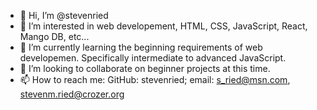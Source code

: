 - 👋 Hi, I’m @stevenried
- 👀 I’m interested in web developement, HTML, CSS, JavaScript, React, Mango DB, etc...
- 🌱 I’m currently learning the beginning requirements of web developemen. Specifically intermediate to advanced JavaScript.
- 💞️ I’m looking to collaborate on beginner projects at this time. 
- 📫 How to reach me: GitHub: stevenried; email: s_ried@msn.com, stevenm.ried@crozer.org

<!---
stevenried/stevenried is a ✨ special ✨ repository because its `README.md` (this file) appears on your GitHub profile.
You can click the Preview link to take a look at your changes.
--->
